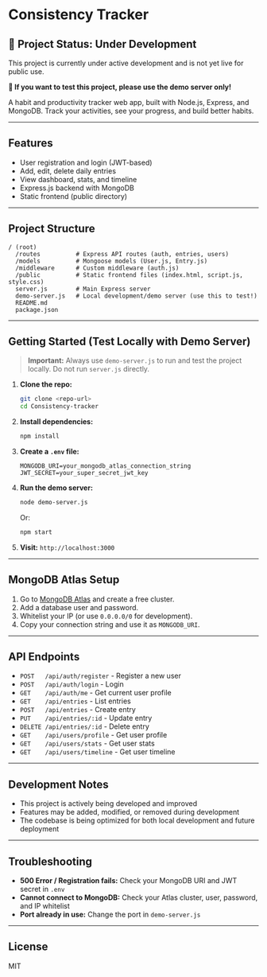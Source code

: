 # Consistency Tracker

## 🚧 Project Status: Under Development
This project is currently under active development and is not yet live for public use.

**🧪 If you want to test this project, please use the demo server only!**

A habit and productivity tracker web app, built with Node.js, Express, and MongoDB. Track your activities, see your progress, and build better habits.

---

## Features
- User registration and login (JWT-based)
- Add, edit, delete daily entries
- View dashboard, stats, and timeline
- Express.js backend with MongoDB
- Static frontend (public directory)

---

## Project Structure
```
/ (root)
  /routes          # Express API routes (auth, entries, users)
  /models          # Mongoose models (User.js, Entry.js)
  /middleware      # Custom middleware (auth.js)
  /public          # Static frontend files (index.html, script.js, style.css)
  server.js        # Main Express server
  demo-server.js   # Local development/demo server (use this to test!)
  README.md
  package.json
```

---

## Getting Started (Test Locally with Demo Server)

> **Important:** Always use `demo-server.js` to run and test the project locally. Do not run `server.js` directly.

1. **Clone the repo:**
   ```bash
   git clone <repo-url>
   cd Consistency-tracker
   ```
2. **Install dependencies:**
   ```bash
   npm install
   ```
3. **Create a `.env` file:**
   ```env
   MONGODB_URI=your_mongodb_atlas_connection_string
   JWT_SECRET=your_super_secret_jwt_key
   ```
4. **Run the demo server:**
   ```bash
   node demo-server.js
   ```
   Or:
   ```bash
   npm start
   ```
5. **Visit:** `http://localhost:3000`

---

## MongoDB Atlas Setup
1. Go to [MongoDB Atlas](https://www.mongodb.com/cloud/atlas/register) and create a free cluster.
2. Add a database user and password.
3. Whitelist your IP (or use `0.0.0.0/0` for development).
4. Copy your connection string and use it as `MONGODB_URI`.

---

## API Endpoints
- `POST   /api/auth/register`   - Register a new user
- `POST   /api/auth/login`      - Login
- `GET    /api/auth/me`         - Get current user profile
- `GET    /api/entries`         - List entries
- `POST   /api/entries`         - Create entry
- `PUT    /api/entries/:id`     - Update entry
- `DELETE /api/entries/:id`     - Delete entry
- `GET    /api/users/profile`   - Get user profile
- `GET    /api/users/stats`     - Get user stats
- `GET    /api/users/timeline`  - Get user timeline

---

## Development Notes
- This project is actively being developed and improved
- Features may be added, modified, or removed during development
- The codebase is being optimized for both local development and future deployment

---

## Troubleshooting
- **500 Error / Registration fails:** Check your MongoDB URI and JWT secret in `.env`
- **Cannot connect to MongoDB:** Check your Atlas cluster, user, password, and IP whitelist
- **Port already in use:** Change the port in `demo-server.js`

---

## License
MIT 